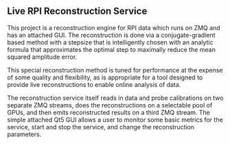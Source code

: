 Live RPI Reconstruction Service
-------------------------------

This project is a reconstruction engine for RPI data which runs on ZMQ and has an attached GUI. The reconstruction is done via a conjugate-gradient based method with a stepsize that is intelligently chosen with an analytic formula that approximates the optimal step to maximally reduce the mean squared amplitude error.

This special reconstruction method is tuned for performance at the expense of some quality and flexibility, as is appropriate for a tool designed to provide live reconstructions to enable online analysis of data.

The reconstruction service itself reads in data and probe calibrations on two separate ZMQ streams, does the reconstructions on a selectable pool of GPUs, and then emits reconstructed results on a third ZMQ stream. The simple attached Qt5 GUI allows a user to monitor some basic metrics for the service, start and stop the service, and change the reconstruction parameters.